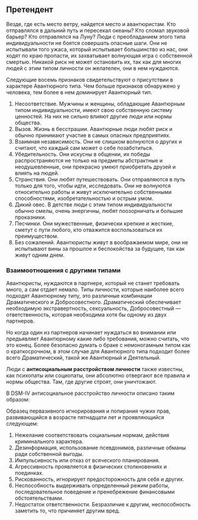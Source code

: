 ## Претендент

Везде, где есть место ветру, найдется место и авантюристам. Кто отправлялся в дальний путь и пересекал океаны? Кто сломал звуковой барьер? Кто отправлялся на Луну? Люди с преобладанием этого типа индивидуальности не боятся совершать опасные шаги. Они не испытывали того ужаса, который испытывает большинство из нас, они ходят по краю пропасти, их захватывает волнующая игра с собственной смертью. Никакой риск не может остановить их, так как для многих людей с этим типом личности он желателен, они в нем нуждаются.

Следующие восемь признаков свидетельствуют о присутствии в характере Авантюрного типа. Чем больше признаков обнаружено у человека, тем более в нем доминирует Авантюрный тип.

1. Несоответствие. Мужчины и женщины, обладающие Авантюрным типом индивидуальности, имеют свою собственную систему ценностей. На них не сильно влияют другие люди или нормы общества.
2. Вызов. Жизнь в бесстрашии. Авантюрные люди любят риск и обычно принимают участие в самых опасных предприятиях.
3. Взаимная независимость. Они не слишком волнуются о других и считают, что каждый сам может о себе позаботиться.
4. Убедительность. Они искусны в общении, их победы распространяются не только на предметы абстрактные и неодушевленные, они прекрасно умеют приобретать друзей и влиять на людей.
5. Странствия. Они любят путешествовать. Они отправляются в путь только для того, чтобы идти, исследовать. Они не волнуются относительно работы и живут исключительно собственными способностями, изобретательностью и острым умом.
6. Дикий овес. В детстве люди с этим типом индивидуальности обычно смелы, очень энергичны, любят поозорничать и большие проказники.
7. Песчинки. Они мужественные, физически крепкие и жесткие, сметут с пути любого, кто отважится воспользоваться их преимуществом.
8. Без сожалений. Авантюристы живут в воображаемом мире, они не испытывают вины за прошлое и беспокойства за будущее, так как живут одним днем.

### Взаимоотношения с другими типами

Авантюристы, нуждаются в партнере, который не станет требовать много, а сам отдает немало. Типы личности, которые наиболее всего подходят Авантюрному типу, это различные комбинации Драматического и Добросовестного. Драматический обеспечивает необходимую экстравертность, сексуальность, Добросовестный — ответственность, которая необходима хотя бы одному из двух партнеров.

Но когда один из партнеров начинает нуждаться во внимании или предъявляет Авантюрному какие либо требования, можно считать, что это конец. Более безопасно думать о браке с немоногамным типом как о краткосрочном, в этом случае для Авантюрного типа подходит более всего Драматический, такой же Авантюрный и Деятельный.

Люди с **антисоциальным расстройством личности** также известны, как психопаты или социопаты, они абсолютно отвергают все правила и нормы общества. Там, где другие строят, они уничтожают.

В DSM-IV антисоциальное расстройство личности описано таким образом:

Образец первазивного игнорирования и попирания чужих прав, развивающийся в возрасте пятнадцати лет и проявляющийся следующем:

1. Нежелание соответствовать социальным нормам, действия криминального характера.
2. Дезинформация, использование псевдонимов, различные обманы ради собственной выгоды.
3. Импульсивность или отказ от всяческого планирования.
4. Агрессивность проявляется в физических столкновениях и поединках.
5. Рискованность, игнорирует предосторожность для себя и других.
6. Неспособность выдерживать определенный режим работы, последовательное поведение и пренебрежение финансовыми обстоятельствами.
7. Недостаток ответственности. Безразличие к другим, неспособность заметить то, что причиняет другим вред.
